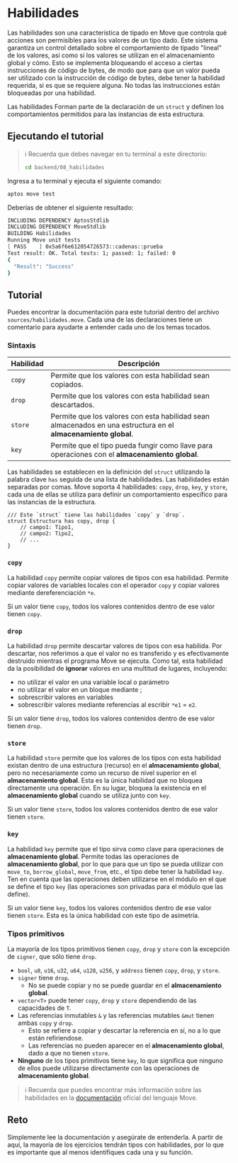 # Habilidades

Las habilidades son una característica de tipado en Move que controla qué acciones son permisibles para los valores de un tipo dado. Este sistema garantiza un control detallado sobre el comportamiento de tipado "lineal" de los valores, así como si los valores se utilizan en el almacenamiento global y cómo. Esto se implementa bloqueando el acceso a ciertas instrucciones de código de bytes, de modo que para que un valor pueda ser utilizado con la instrucción de código de bytes, debe tener la habilidad requerida, si es que se requiere alguna. No todas las instrucciones están bloqueadas por una habilidad.

Las habilidades Forman parte de la declaración de un `struct` y definen los comportamientos permitidos para las instancias de esta estructura.

## Ejecutando el tutorial

> :information_source: Recuerda que debes navegar en tu terminal a este directorio:
>```sh
>cd backend/08_habilidades
>```

Ingresa a tu terminal y ejecuta el siguiente comando:

```sh
aptos move test
```

Deberías de obtener el siguiente resultado:
```sh
INCLUDING DEPENDENCY AptosStdlib
INCLUDING DEPENDENCY MoveStdlib
BUILDING Habilidades
Running Move unit tests
[ PASS    ] 0x5a6f6e612054726573::cadenas::prueba
Test result: OK. Total tests: 1; passed: 1; failed: 0
{
  "Result": "Success"
}
```

## Tutorial

Puedes encontrar la documentación para este tutorial dentro del archivo `sources/habilidades.move`. Cada una de las declaraciones tiene un comentario para ayudarte a entender cada uno de los temas tocados.

### Sintaxis

|Habilidad|Descripción|
|---|---|
|`copy`|Permite que los valores con esta habilidad sean copiados.|
|`drop`|Permite que los valores con esta habilidad sean descartados.|
|`store`|Permite que los valores con esta habilidad sean almacenados en una estructura en el **almacenamiento global**.|
|`key`|Permite que el tipo pueda fungir como llave para operaciones con el **almacenamiento global**.|

Las habilidades se establecen en la definición del `struct` utilizando la palabra clave `has` seguida de una lista de habilidades. Las habilidades están separadas por comas. Move soporta 4 habilidades: `copy`, `drop`, `key`, y `store`, cada una de ellas se utiliza para definir un comportamiento específico para las instancias de la estructura.

```move
/// Este `struct` tiene las habilidades `copy` y `drop`.
struct Estructura has copy, drop {
    // campo1: Tipo1,
    // campo2: Tipo2,
    // ...
}
```

### `copy`

La habilidad `copy` permite copiar valores de tipos con esa habilidad. Permite copiar valores de variables locales con el operador `copy` y copiar valores mediante dereferenciación `*e`.

Si un valor tiene `copy`, todos los valores contenidos dentro de ese valor tienen `copy`.

### `drop`

La habilidad `drop` permite descartar valores de tipos con esa habilida. Por descartar, nos referimos a que el valor no es transferido y es efectivamente destruido mientras el programa Move se ejecuta. Como tal, esta habilidad da la posibilidad de **ignorar** valores en una multitud de lugares, incluyendo:
* no utilizar el valor en una variable local o parámetro
* no utilizar el valor en un bloque mediante ;
* sobrescribir valores en variables
* sobrescribir valores mediante referencias al escribir `*e1` = `e2`.

Si un valor tiene `drop`, todos los valores contenidos dentro de ese valor tienen `drop`.

### `store`

La habilidad `store` permite que los valores de los tipos con esta habilidad existan dentro de una estructura (recurso) en el **almacenamiento global**, pero no necesariamente como un recurso de nivel superior en el **almacenamiento global**. Esta es la única habilidad que no bloquea directamente una operación. En su lugar, bloquea la existencia en el **almacenamiento global** cuando se utiliza junto con `key`.

Si un valor tiene `store`, todos los valores contenidos dentro de ese valor tienen `store`.

### `key`

La habilidad `key` permite que el tipo sirva como clave para operaciones de **almacenamiento global**. Permite todas las operaciones de **almacenamiento global**, por lo que para que un tipo se pueda utilizar con `move_to`, `borrow_global`, `move_from`, etc., el tipo debe tener la habilidad `key`. Ten en cuenta que las operaciones deben utilizarse en el módulo en el que se define el tipo `key` (las operaciones son privadas para el módulo que las define).

Si un valor tiene `key`, todos los valores contenidos dentro de ese valor tienen `store`. Esta es la única habilidad con este tipo de asimetría.

### Tipos primitivos

La mayoría de los tipos primitivos tienen `copy`, `drop` y `store` con la excepción de `signer`, que sólo tiene `drop`.

* `bool`, `u8`, `u16`, `u32`, `u64`, `u128`, `u256`, y `address` tienen `copy`, `drop`, y `store`.
* `signer` tiene `drop`.
    * No se puede copiar y no se puede guardar en el **almacenamiento global**.
* `vector<T>` puede tener `copy`, `drop` y `store` dependiendo de las capacidades de `T`.
* Las referencias inmutables `&` y las referencias mutables `&mut` tienen ambas `copy` y `drop`.
    * Esto se refiere a copiar y descartar la referencia en sí, no a lo que están refiriendose.
    * Las referencias no pueden aparecer en el **almacenamiento global**, dado a que no tienen `store`.
* **Ninguno** de los tipos primitivos tiene `key`, lo que significa que ninguno de ellos puede utilizarse directamente con las operaciones de **almacenamiento global**.

> :information_source: Recuerda que puedes encontrar más información sobre las habilidades en la [documentación](https://move-language.github.io/move/abilities.html) oficial del lenguaje Move.

## Reto

Simplemente lee la documentación y asegúrate de entenderla. A partir de aquí, la mayoría de los ejercicios tendrán tipos con habilidades, por lo que es importante que al menos identifiques cada una y su función.